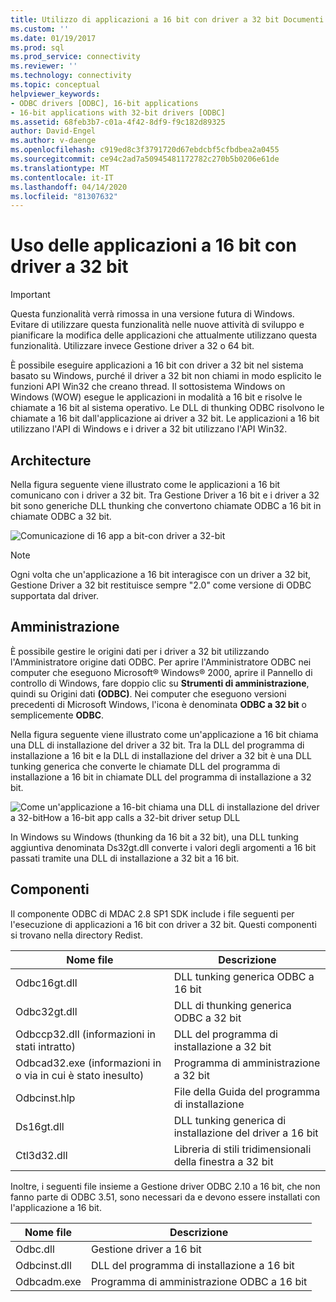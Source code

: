```yaml
---
title: Utilizzo di applicazioni a 16 bit con driver a 32 bit Documenti Microsoft
ms.custom: ''
ms.date: 01/19/2017
ms.prod: sql
ms.prod_service: connectivity
ms.reviewer: ''
ms.technology: connectivity
ms.topic: conceptual
helpviewer_keywords:
- ODBC drivers [ODBC], 16-bit applications
- 16-bit applications with 32-bit drivers [ODBC]
ms.assetid: 68feb3b7-c01a-4f42-8df9-f9c182d89325
author: David-Engel
ms.author: v-daenge
ms.openlocfilehash: c919ed8c3f3791720d67ebdcbf5cfbdbea2a0455
ms.sourcegitcommit: ce94c2ad7a50945481172782c270b5b0206e61de
ms.translationtype: MT
ms.contentlocale: it-IT
ms.lasthandoff: 04/14/2020
ms.locfileid: "81307632"
---
```

# <a name="using-16-bit-applications-with-32-bit-drivers"></a>Uso delle applicazioni a 16 bit con driver a 32 bit
> [!IMPORTANT]  
>  Questa funzionalità verrà rimossa in una versione futura di Windows. Evitare di utilizzare questa funzionalità nelle nuove attività di sviluppo e pianificare la modifica delle applicazioni che attualmente utilizzano questa funzionalità. Utilizzare invece Gestione driver a 32 o 64 bit.  
  
 È possibile eseguire applicazioni a 16 bit con driver a 32 bit nel sistema basato su Windows, purché il driver a 32 bit non chiami in modo esplicito le funzioni API Win32 che creano thread. Il sottosistema Windows on Windows (WOW) esegue le applicazioni in modalità a 16 bit e risolve le chiamate a 16 bit al sistema operativo. Le DLL di thunking ODBC risolvono le chiamate a 16 bit dall'applicazione ai driver a 32 bit. Le applicazioni a 16 bit utilizzano l'API di Windows e i driver a 32 bit utilizzano l'API Win32.  
  
## <a name="architecture"></a>Architecture  
 Nella figura seguente viene illustrato come le applicazioni a 16 bit comunicano con i driver a 32 bit. Tra Gestione Driver a 16 bit e i driver a 32 bit sono generiche DLL thunking che convertono chiamate ODBC a 16 bit in chiamate ODBC a 32 bit.  
  
 ![Comunicazione di 16 app a bit&#45;con driver a 32&#45;bit](../../odbc/microsoft/media/sdka2.gif "sdka2 (informazioni in due)")  
  
> [!NOTE]  
>  Ogni volta che un'applicazione a 16 bit interagisce con un driver a 32 bit, Gestione Driver a 32 bit restituisce sempre "2.0" come versione di ODBC supportata dal driver.  
  
## <a name="administration"></a>Amministrazione  
 È possibile gestire le origini dati per i driver a 32 bit utilizzando l'Amministratore origine dati ODBC. Per aprire l'Amministratore ODBC nei computer che eseguono Microsoft® Windows® 2000, aprire il Pannello di controllo di Windows, fare doppio clic su **Strumenti di amministrazione**, quindi su Origini dati **(ODBC)**. Nei computer che eseguono versioni precedenti di Microsoft Windows, l'icona è denominata **ODBC a 32 bit** o semplicemente **ODBC**.  
  
 Nella figura seguente viene illustrato come un'applicazione a 16 bit chiama una DLL di installazione del driver a 32 bit. Tra la DLL del programma di installazione a 16 bit e la DLL di installazione del driver a 32 bit è una DLL tunking generica che converte le chiamate DLL del programma di installazione a 16 bit in chiamate DLL del programma di installazione a 32 bit.  
  
 ![Come un'applicazione a 16&#45;bit chiama una DLL di installazione del driver a 32&#45;bitHow a 16&#45;bit app calls a 32&#45;bit driver setup DLL](../../odbc/microsoft/media/sdka3.gif "sdka3 (informazioni in due)")  
  
 In Windows su Windows (thunking da 16 bit a 32 bit), una DLL tunking aggiuntiva denominata Ds32gt.dll converte i valori degli argomenti a 16 bit passati tramite una DLL di installazione a 32 bit a 16 bit.  
  
## <a name="components"></a>Componenti  
 Il componente ODBC di MDAC 2.8 SP1 SDK include i file seguenti per l'esecuzione di applicazioni a 16 bit con driver a 32 bit. Questi componenti si trovano nella directory Redist.  
  
|Nome file|Descrizione|  
|---------------|-----------------|  
|Odbc16gt.dll|DLL tunking generica ODBC a 16 bit|  
|Odbc32gt.dll|DLL di thunking generica ODBC a 32 bit|  
|Odbccp32.dll (informazioni in stati intratto)|DLL del programma di installazione a 32 bit|  
|Odbcad32.exe (informazioni in o via in cui è stato inesulto)|Programma di amministrazione a 32 bit|  
|Odbcinst.hlp|File della Guida del programma di installazione|  
|Ds16gt.dll|DLL tunking generica di installazione del driver a 16 bit|  
|Ctl3d32.dll|Libreria di stili tridimensionali della finestra a 32 bit|  
  
 Inoltre, i seguenti file insieme a Gestione driver ODBC 2.10 a 16 bit, che non fanno parte di ODBC 3.51, sono necessari da e devono essere installati con l'applicazione a 16 bit.  
  
|Nome file|Descrizione|  
|---------------|-----------------|  
|Odbc.dll|Gestione driver a 16 bit|  
|Odbcinst.dll|DLL del programma di installazione a 16 bit|  
|Odbcadm.exe|Programma di amministrazione ODBC a 16 bit|
